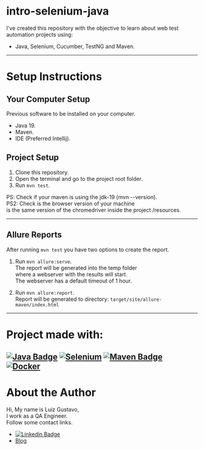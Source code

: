 # intro-selenium-java

I've created this repository with the objective to learn about web test automation projects using:
- Java, Selenium, Cucumber, TestNG and Maven.

---

# Setup Instructions

## Your Computer Setup

Previous software to be installed on your computer.
- Java 19.
- Maven.
- IDE (Preferred Intellij).

## Project Setup

1. Clone this repository.
2. Open the terminal and go to the project root folder.
3. Run `mvn test`.

PS: Check if your maven is using the jdk-19 (mvn --version).\
PS2: Check is the browser version of your machine\
is the same version of the chromedriver inside the project /resources.

---

## Allure Reports

After running `mvn test` you have two options to create the report.

1. Run `mvn allure:serve`.\
   The report will be generated into the temp folder\
   where a webserver with the results will start.\
   The webserver has a default timeout of 1 hour.

2. Run `mvn allure:report`.\
   Report will be generated tо directory: `target/site/allure-maven/index.html`

---

# Project made with:

[![Java Badge](https://img.shields.io/badge/java-%23ED8B00.svg?style=for-the-badge&logo=java&logoColor=white)](https://www.java.com/)
[![Selenium](https://img.shields.io/badge/-selenium-%43B02A?style=for-the-badge&logo=selenium&logoColor=white)](https://www.selenium.dev/)
[![Maven Badge](https://img.shields.io/badge/Apache%20Maven-C71A36?style=for-the-badge&logo=Apache%20Maven&logoColor=white)](https://maven.apache.org/)
[![Docker](https://img.shields.io/badge/docker-%230db7ed.svg?style=for-the-badge&logo=docker&logoColor=white)](https://www.docker.com/)
---

# About the Author
Hi, My name is Luiz Gustavo,\
I work as a QA Engineer.\
Follow some contact links.

- [![Linkedin Badge](https://img.shields.io/badge/-LinkedIn-blue?style=flat-square&logo=Linkedin&logoColor=white)](https://www.linkedin.com/in/luizgustavor/)
- [Blog](https://luizdeaguiar.com.br)
